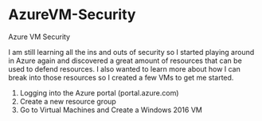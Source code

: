 # AzureVM-Security
<p>Azure VM Security</p>
<p>I am still learning all the ins and outs of security so I started playing around in Azure again and discovered a great amount of resources that can be used to defend resources. I also wanted to learn more about how I can break into those resources so I created a few VMs to get me started.</p>
<ol>
   <li> Logging into the Azure portal (portal.azure.com)</li>
   <li> Create a new resource group</li>
   <li> Go to Virtual Machines and Create a Windows 2016 VM</li>
 </ol>
